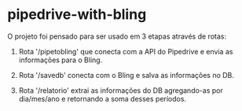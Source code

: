 # pipedrive-with-bling


O projeto foi pensado para ser usado em 3 etapas através de rotas:

1) Rota '/pipetobling' que conecta com a API do Pipedrive e envia as informações para o Bling.

2) Rota '/savedb' conecta com o Bling e salva as informações no DB.

3) Rota '/relatorio' extrai as informações do DB agregando-as por dia/mes/ano e retornando a soma desses períodos.
